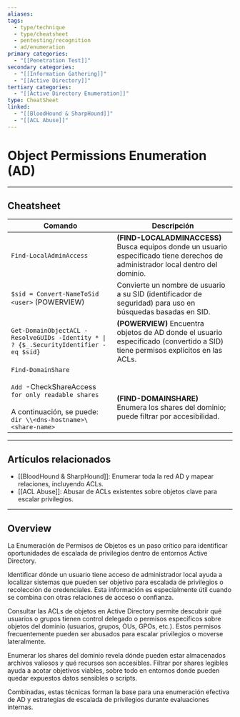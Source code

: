 ```yaml
---
aliases:
tags:
  - type/technique
  - type/cheatsheet
  - pentesting/recognition
  - ad/enumeration
primary categories:
  - "[[Penetration Test]]"
secondary categories:
  - "[[Information Gathering]]"
  - "[[Active Directory]]"
tertiary categories:
  - "[[Active Directory Enumeration]]"
type: CheatSheet
linked:
  - "[[BloodHound & SharpHound]]"
  - "[[ACL Abuse]]"
---
```

# Object Permissions Enumeration (AD)

***

## Cheatsheet

| Comando                                                                                                                                               | Descripción                                                                                                                            |
| ----------------------------------------------------------------------------------------------------------------------------------------------------- | -------------------------------------------------------------------------------------------------------------------------------------- |
| `Find-LocalAdminAccess`                                                                                                                               | **(FIND-LOCALADMINACCESS)** Busca equipos donde un usuario especificado tiene derechos de administrador local dentro del dominio. <br> |
| `$sid = Convert-NameToSid <user>` (POWERVIEW)                                                                                                         | Convierte un nombre de usuario a su SID (identificador de seguridad) para uso en búsquedas basadas en SID.<br>                         |
| `Get-DomainObjectACL -ResolveGUIDs -Identity * \| ? {$_.SecurityIdentifier -eq $sid}`                                                                 | **(POWERVIEW)** Encuentra objetos de AD donde el usuario especificado (convertido a SID) tiene permisos explícitos en las ACLs.        |
| `Find-DomainShare` <br><br>`Add `-CheckShareAccess` for only readable shares`<br><br>A continuación, se puede:<br>`dir \\<dns-hostname>\<share-name>` | <br><br>**(FIND-DOMAINSHARE)** Enumera los shares del dominio; puede filtrar por accesibilidad. <br>                                   |

---

## Artículos relacionados

- [[BloodHound & SharpHound]]: Enumerar toda la red AD y mapear relaciones, incluyendo ACLs.  
- [[ACL Abuse]]: Abusar de ACLs existentes sobre objetos clave para escalar privilegios.

---

## Overview

La Enumeración de Permisos de Objetos es un paso crítico para identificar oportunidades de escalada de privilegios dentro de entornos Active Directory.

Identificar dónde un usuario tiene acceso de administrador local ayuda a localizar sistemas que pueden ser objetivo para escalada de privilegios o recolección de credenciales. Esta información es especialmente útil cuando se combina con otras relaciones de acceso o confianza.

Consultar las ACLs de objetos en Active Directory permite descubrir qué usuarios o grupos tienen control delegado o permisos específicos sobre objetos del dominio (usuarios, grupos, OUs, GPOs, etc.). Estos permisos frecuentemente pueden ser abusados para escalar privilegios o moverse lateralmente.

Enumerar los shares del dominio revela dónde pueden estar almacenados archivos valiosos y qué recursos son accesibles. Filtrar por shares legibles ayuda a acotar objetivos viables, sobre todo en entornos donde pueden quedar expuestos datos sensibles o scripts.

Combinadas, estas técnicas forman la base para una enumeración efectiva de AD y estrategias de escalada de privilegios durante evaluaciones internas.